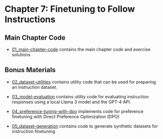 # Chapter 7: Finetuning to Follow Instructions

## Main Chapter Code

- [01_main-chapter-code](01_main-chapter-code) contains the main chapter code and exercise solutions

## Bonus Materials

- [02_dataset-utilities](02_dataset-utilities) contains utility code that can be used for preparing an instruction dataset.

- [03_model-evaluation](03_model-evaluation) contains utility code for evaluating instruction responses using a local Llama 3 model and the GPT-4 API.

- [04_preference-tuning-with-dpo](04_preference-tuning-with-dpo) implements code for preference finetuning with Direct Preference Optimization (DPO)

- [05_dataset-generation](05_dataset-generation) contains code to generate synthetic datasets for instruction finetuning
